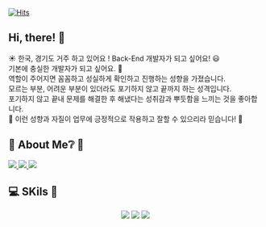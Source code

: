 [![Hits](https://hits.seeyoufarm.com/api/count/incr/badge.svg?url=https%3A%2F%2Fgithub.com%2FHmax3J%2FHmax3J&count_bg=%235C00FF&title_bg=%23CE00FF&icon=waze.svg&icon_color=%23FFFCFC&title=Welcome&edge_flat=false)](https://hits.seeyoufarm.com)
## Hi, there! :wave:
:sunny: 한국, 경기도 거주 하고 있어요 ! Back-End 개발자가 되고 싶어요! :smiley: <br>
기본에 충실한 개발자가 되고 싶어요. :seedling: <br>
역할이 주어지면 꼼꼼하고 성실하게 확인하고 진행하는 성향을 가졌습니다. <br>
모르는 부분, 어려운 부분이 있더라도 포기하지 않고 끝까지 하는 성격입니다. <br>
포기하지 않고 끝내 문제를 해결한 후 해냈다는 성취감과 뿌듯함을 느끼는 것을 좋아합니다. <br>
:pray: 이런 성향과 자질이 업무에 긍정적으로 작용하고 잘할 수 있으리라 믿습니다! :muscle: <br>
   
## :rainbow: About Me:grey_question: :rainbow:
<div>
  <a href='https://www.instagram.com/jehun_0201'>
    <img src="https://img.shields.io/badge/Instagram-black?style=flat-square&logo=Instagram"/>
  </a>
  
  <a href='https://hmax3j.github.io'>
    <img src="https://img.shields.io/badge/BLOG-000000?style=flat-square&logo=github"/>
  </a>
  
  <a href='mailto:hmax3j@gmail.com'>
    <img src="https://img.shields.io/badge/Gmail-EA4335?style=flat-square&logo=gmail&logoColor=white"/>
  </a>
</div>

## :computer: SKils :green_book:

<div style="display: flex; justify-content: space-around; align-items: center; flex-wrap: wrap;">

  <div>
    <img src="https://img.shields.io/badge/java-007396?style=for-the-badge&logo=java&logoColor=white">
    <img src="https://img.shields.io/badge/spring-6DB33F?style=for-the-badge&logo=spring&logoColor=white">
    <img src="https://img.shields.io/badge/springboot-6DB33F?style=for-the-badge&logo=springboot&logoColor=white">
  </div>

</div>

<!--
**Hmax3J/Hmax3J** is a ✨ _special_ ✨ repository because its `README.md` (this file) appears on your GitHub profile.

Here are some ideas to get you started:

- 🔭 I’m currently working on ...
- 🌱 I’m currently learning ...
- 👯 I’m looking to collaborate on ...
- 🤔 I’m looking for help with ...
- 💬 Ask me about ...
- 📫 How to reach me: ...
- 😄 Pronouns: ...
- ⚡ Fun fact: ...
-->
